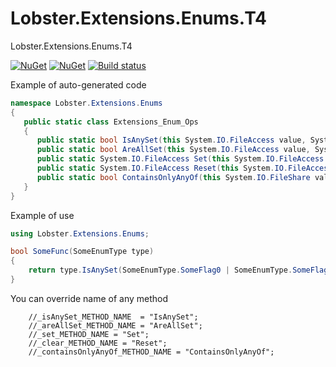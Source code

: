 # Lobster.Extensions.Enums.T4
Lobster.Extensions.Enums.T4

[![NuGet](https://img.shields.io/nuget/v/Lobster.Extensions.Enums.T4.svg)](https://www.nuget.org/packages/Lobster.Extensions.Enums.T4)
[![NuGet](https://img.shields.io/nuget/dt/Lobster.Extensions.Enums.T4.svg)](https://www.nuget.org/packages/Lobster.Extensions.Enums.T4)
[![Build status](https://ci.appveyor.com/api/projects/status/4kj0q18frf3me7h7?svg=true)](https://ci.appveyor.com/project/lobster2012-user/lobster-extensions-enums-t4)


Example of auto-generated code

```csharp
namespace Lobster.Extensions.Enums
{
   public static class Extensions_Enum_Ops
   {
      public static bool IsAnySet(this System.IO.FileAccess value, System.IO.FileAccess flags) => (value & flags) != 0;
      public static bool AreAllSet(this System.IO.FileAccess value, System.IO.FileAccess flags) => (value & flags) == flags;
      public static System.IO.FileAccess Set(this System.IO.FileAccess value, System.IO.FileAccess flags) => value | flags;
      public static System.IO.FileAccess Reset(this System.IO.FileAccess value, System.IO.FileAccess flags) => value & ~flags;
      public static bool ContainsOnlyAnyOf(this System.IO.FileShare value, System.IO.FileShare flags) => (value & ~flags) == 0;
   }
}
```

Example of use

```csharp
using Lobster.Extensions.Enums;

bool SomeFunc(SomeEnumType type)
{
    return type.IsAnySet(SomeEnumType.SomeFlag0 | SomeEnumType.SomeFlag1);
}
```

You can override name of any method
```charp
	//_isAnySet_METHOD_NAME  = "IsAnySet";
	//_areAllSet_METHOD_NAME = "AreAllSet";
	//_set_METHOD_NAME = "Set";
	//_clear_METHOD_NAME = "Reset"; 
	//_containsOnlyAnyOf_METHOD_NAME = "ContainsOnlyAnyOf";
```
